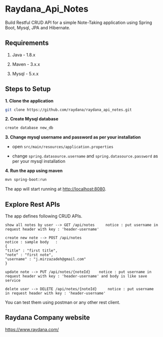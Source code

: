# Raydana_Api_Notes
Build Restful CRUD API for a simple Note-Taking application using Spring Boot, Mysql, JPA and Hibernate.

## Requirements

1. Java - 1.8.x

2. Maven - 3.x.x

3. Mysql - 5.x.x

## Steps to Setup
**1. Clone the application**

```bash
git clone https://github.com/raydana/raydana_api_notes.git
```
**2. Create Mysql database**
```bash
create database new_db
```

**3. Change mysql username and password as per your installation**

+ open `src/main/resources/application.properties`

+ change `spring.datasource.username` and `spring.datasource.password` as per your mysql installation

**4. Run the app using maven**
```bash
mvn spring-boot:run
```

The app will start running at <http://localhost:8080>.

## Explore Rest APIs

The app defines following CRUD APIs.

    show all notes by user --> GET /api/notes     notice : put username in request header with key : 'header-username'
    
    create new note --> POST /api/notes      
    notice : sample body   :
    {
    "title" : "first title",
    "note" : "first note",
    "username" : "j.mirzazadeh@gmail.com"
    }
        
    update note --> PUT /api/notes/{noteId}    notice : put username in request header with key : 'header-username' and body is like save service
    
    delete user --> DELETE /api/notes/{noteId}     notice : put username in request header with key : 'header-username' 

You can test them using postman or any other rest client.

## Raydana Company website

<https://www.raydana.com/>

